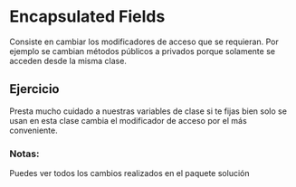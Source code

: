 # Encapsulated Fields

Consiste en cambiar los modificadores de acceso que se 
requieran. Por ejemplo se cambian métodos públicos a 
privados porque solamente se acceden desde la misma clase.

## Ejercicio

Presta mucho cuidado a nuestras variables de clase
si te fijas bien solo se usan en esta clase cambia el 
modificador de acceso por el más conveniente.

### Notas: 
Puedes ver todos los cambios realizados en el
paquete solución
